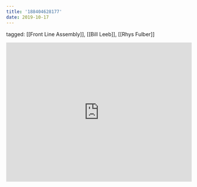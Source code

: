 ```yaml
---
title: '188404628177'
date: 2019-10-17
---
```

tagged: [[Front Line Assembly]], [[Bill Leeb]], [[Rhys Fulber]]
<iframe allow="accelerometer; autoplay; clipboard-write; encrypted-media; gyroscope; picture-in-picture" allowfullscreen="" frameborder="0" height="375" id="youtube_iframe" src="https://www.youtube.com/embed/dL381E4mhHY?feature=oembed&amp;enablejsapi=1&amp;origin=https://safe.txmblr.com&amp;wmode=opaque" width="500"></iframe>